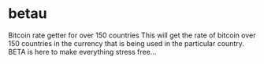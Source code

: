 # betau
Bitcoin rate getter for over 150 countries
This will get the rate of bitcoin over 150 countries in the currency that is being used in the particular country.
BETA is here to make everything stress free...

